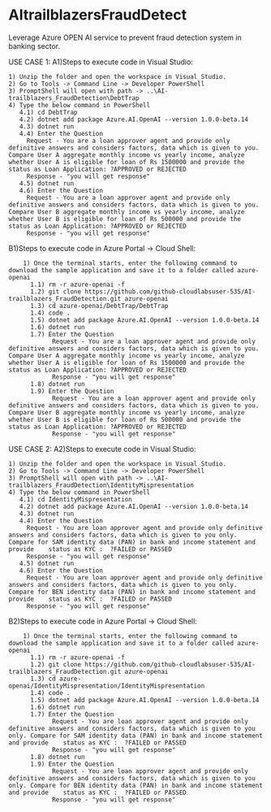 # AItrailblazersFraudDetect
Leverage Azure OPEN AI service to prevent fraud detection system in banking sector.

USE CASE 1:
A1)Steps to execute code in Visual Studio:
   
	1) Unzip the folder and open the workspace in Visual Studio.
	2) Go to Tools -> Command Line -> Developer PowerShell
	3) PromptShell will open with path -> ..\AI-trailblazers_FraudDetection\DebtTrap
	4) Type the below command in PowerShell
	   4.1) cd DebtTrap
	   4.2) dotnet add package Azure.AI.OpenAI --version 1.0.0-beta.14
	   4.3) dotnet run
	   4.4) Enter the Question
	     Request - You are a loan approver agent and provide only definitive answers and considers factors, data which is given to you. Compare User A aggregate monthly income vs yearly income, analyze whether User A is eligible for loan of Rs 1500000 and provide the status as Loan Application: ?APPROVED or REJECTED
		 Response - "you will get response"
	   4.5) dotnet run
	   4.6) Enter the Question
		 Request - You are a loan approver agent and provide only definitive answers and considers factors, data which is given to you. Compare User B aggregate monthly income vs yearly income, analyze whether User B is eligible for loan of Rs 500000 and provide the status as Loan Application: ?APPROVED or REJECTED
		 Response - "you will get response"

B1)Steps to execute code in Azure Portal -> Cloud Shell:
		
		1) Once the terminal starts, enter the following command to download the sample application and save it to a folder called azure-openai
		  1.1) rm -r azure-openai -f
		  1.2) git clone https://github.com/github-cloudlabsuser-535/AI-trailblazers_FraudDetection.git azure-openai
		  1.3) cd azure-openai/DebtTrap/DebtTrap
		  1.4) code .
		  1.5) dotnet add package Azure.AI.OpenAI --version 1.0.0-beta.14
		  1.6) dotnet run
		  1.7) Enter the Question
				Request - You are a loan approver agent and provide only definitive answers and considers factors, data which is given to you. Compare User A aggregate monthly income vs yearly income, analyze whether User A is eligible for loan of Rs 1500000 and provide the status as Loan Application: ?APPROVED or REJECTED
				Response - "you will get response"
	      1.8) dotnet run
	      1.9) Enter the Question
				Request - You are a loan approver agent and provide only definitive answers and considers factors, data which is given to you. Compare User B aggregate monthly income vs yearly income, analyze whether User B is eligible for loan of Rs 500000 and provide the status as Loan Application: ?APPROVED or REJECTED
				Response - "you will get response" 

USE CASE 2:
A2)Steps to execute code in Visual Studio:
   
	1) Unzip the folder and open the workspace in Visual Studio.
	2) Go to Tools -> Command Line -> Developer PowerShell
	3) PromptShell will open with path -> ..\AI-trailblazers_FraudDetection\IdentityMispresentation
	4) Type the below command in PowerShell
	   4.1) cd IdentityMispresentation
	   4.2) dotnet add package Azure.AI.OpenAI --version 1.0.0-beta.14
	   4.3) dotnet run
	   4.4) Enter the Question
	     Request - You are loan approver agent and provide only definitive answers and considers factors, data which is given to you only. Compare for SAM identity data (PAN) in bank and income statement and provide    status as KYC :  ?FAILED or PASSED
		 Response - "you will get response"
	   4.5) dotnet run
	   4.6) Enter the Question
		 Request - You are loan approver agent and provide only definitive answers and considers factors, data which is given to you only. Compare for BEN identity data (PAN) in bank and income statement and provide    status as KYC :  ?FAILED or PASSED
		 Response - "you will get response"

B2)Steps to execute code in Azure Portal -> Cloud Shell:
		
		1) Once the terminal starts, enter the following command to download the sample application and save it to a folder called azure-openai
		  1.1) rm -r azure-openai -f
		  1.2) git clone https://github.com/github-cloudlabsuser-535/AI-trailblazers_FraudDetection.git azure-openai
		  1.3) cd azure-openai/IdentityMispresentation/IdentityMispresentation
		  1.4) code .
		  1.5) dotnet add package Azure.AI.OpenAI --version 1.0.0-beta.14
		  1.6) dotnet run
		  1.7) Enter the Question
				Request - You are loan approver agent and provide only definitive answers and considers factors, data which is given to you only. Compare for SAM identity data (PAN) in bank and income statement and provide    status as KYC :  ?FAILED or PASSED
				Response - "you will get response"
		  1.8) dotnet run
		  1.9) Enter the Question
				Request - You are loan approver agent and provide only definitive answers and considers factors, data which is given to you only. Compare for BEN identity data (PAN) in bank and income statement and provide    status as KYC :  ?FAILED or PASSED
				Response - "you will get response"
